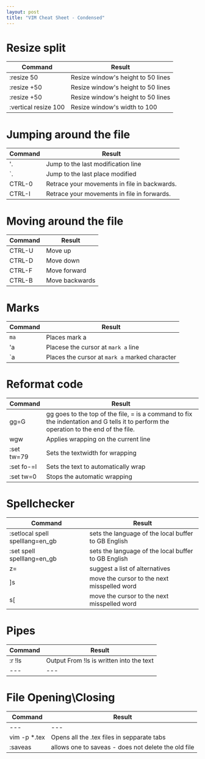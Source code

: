 ```yaml
---
layout: post
title: "VIM Cheat Sheet - Condensed"
---
```


# Resize split 

|   Command    |    Result  |
|--------------|------------|
|:resize 50  |Resize window's height to 50 lines| 
|:resize +50  |Resize window's height to 50 lines| 
|:resize +50  |Resize window's height to 50 lines| 
|:vertical resize 100| Resize window's width to 100|

# Jumping around the file

|   Command    |    Result  |
|--------------|------------|
|'.|Jump to the last modification line| 
|`.|Jump to the last place modified| 
|CTRL-0|Retrace your movements in file in backwards.|
|CTRL-I|Retrace your movements in file in forwards.|    

# Moving around the file

|   Command    |    Result  |
|--------------|------------|
|CTRL-U|Move up| 
|CTRL-D|Move down| 
|CTRL-F|Move forward| 
|CTRL-B|Move backwards| 

# Marks

|   Command    |    Result  |
|--------------|------------|
|`ma`          |Places mark a| 
|'a|    Placese the cursor at `mark a` line| 
|`a|    Places the cursor at `mark a` marked character| 


# Reformat code

|   Command    |    Result  |
|--------------|------------|
|gg=G| gg goes to the top of the file, = is a command to fix the indentation and G tells it to perform the operation to the end of the file.|
|wgw|   Applies wrapping on the current line|
|:set tw=79| Sets the textwidth for wrapping|
|:set fo-=l| Sets the text to automatically wrap|
|:set tw=0| Stops the automatic wrapping|

# Spellchecker

|   Command    |    Result  |
|--------------|------------|
|:setlocal spell spelllang=en_gb|sets the language of the local buffer to GB English|
|:set spell spelllang=en_gb|sets the language of the local buffer to GB English|
|z=|    suggest a list of alternatives|
|]s|move the cursor to the next misspelled word|
|s[|move the cursor to the next misspelled word|


# Pipes

|   Command    |    Result  |
|--------------|------------|
|:r !ls |    Output From !ls is written into the text|
|---|---|

# File Opening\Closing

|   Command    |    Result  |
|--------------|------------|
|---|---|
|vim -p *.tex|  Opens all the .tex files in sepparate tabs|
|:saveas | allows one to saveas - does not delete the old file|

